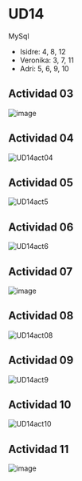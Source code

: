 # UD14
MySql

<ul>
  <li>Isidre: 4, 8, 12</li>
  <li>Veronika: 3, 7, 11</li>
  <li>Adri: 5, 6, 9, 10</li>
  </ul>
  
  
<h2>Actividad 03</h2>
  
![image](https://user-images.githubusercontent.com/89861246/165084239-fae6262a-e541-4095-b8bd-1b5d1c49224a.png)

<h2>Actividad 04</h2>

![UD14act04](https://user-images.githubusercontent.com/103040138/165118785-d1fc52e8-f53c-467c-9017-7053060b0b9a.png)

<h2>Actividad 05</h2>

![UD14act5](https://user-images.githubusercontent.com/9555509/165139715-9f905ddc-9c6c-43d3-a3ec-63897c1c7d69.png)

<h2>Actividad 06</h2>

![UD14act6](https://user-images.githubusercontent.com/9555509/165139725-912aa9c6-02e8-44e0-beda-98e5094e56a5.png)

<h2>Actividad 07</h2>

![image](https://user-images.githubusercontent.com/89861246/165094023-dac1c1b2-099a-45d9-ab5e-ca629dae291f.png)

<h2>Actividad 08</h2>

![UD14act08](https://user-images.githubusercontent.com/103040138/165127923-fb40f281-5785-4573-8b69-5bad522a530e.png)

<h2>Actividad 09</h2>

![UD14act9](https://user-images.githubusercontent.com/9555509/165142208-9029cc19-0977-48f1-b167-6a11b69ecf02.png)

<h2>Actividad 10</h2>

![UD14act10](https://user-images.githubusercontent.com/9555509/165142218-b091c99f-38a9-462c-94bf-286ea8c1da0b.png)


<h2>Actividad 11</h2>

![image](https://user-images.githubusercontent.com/89861246/165110861-b8ca31e1-e04f-41f1-80a9-cde228fbd69b.png)

